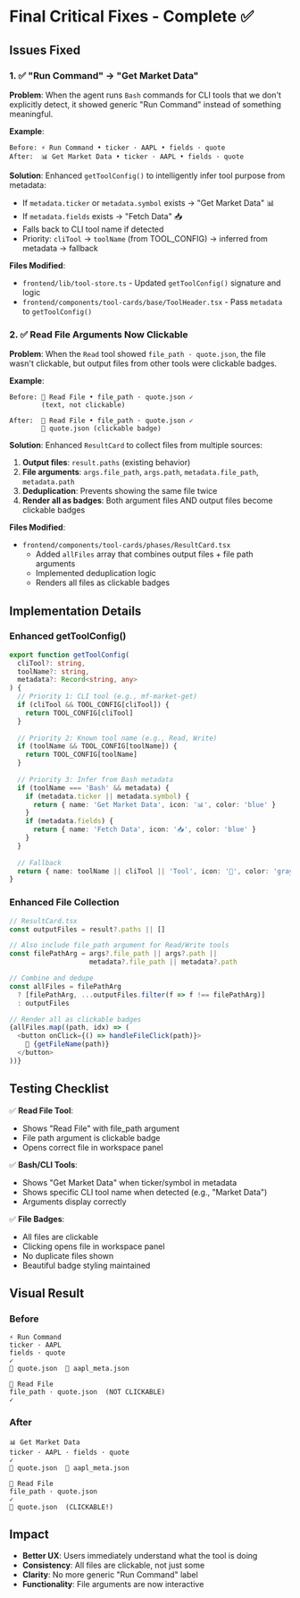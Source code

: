 # Final Critical Fixes - Complete ✅

## Issues Fixed

### 1. ✅ "Run Command" → "Get Market Data"

**Problem**: When the agent runs `Bash` commands for CLI tools that we don't explicitly detect, it showed generic "Run Command" instead of something meaningful.

**Example**:
```
Before: ⚡ Run Command • ticker · AAPL • fields · quote
After:  📊 Get Market Data • ticker · AAPL • fields · quote
```

**Solution**: Enhanced `getToolConfig()` to intelligently infer tool purpose from metadata:
- If `metadata.ticker` or `metadata.symbol` exists → "Get Market Data" 📊
- If `metadata.fields` exists → "Fetch Data" 📥
- Falls back to CLI tool name if detected
- Priority: `cliTool` → `toolName` (from TOOL_CONFIG) → inferred from metadata → fallback

**Files Modified**:
- `frontend/lib/tool-store.ts` - Updated `getToolConfig()` signature and logic
- `frontend/components/tool-cards/base/ToolHeader.tsx` - Pass `metadata` to `getToolConfig()`

### 2. ✅ Read File Arguments Now Clickable

**Problem**: When the `Read` tool showed `file_path · quote.json`, the file wasn't clickable, but output files from other tools were clickable badges.

**Example**:
```
Before: 📖 Read File • file_path · quote.json ✓
        (text, not clickable)

After:  📖 Read File • file_path · quote.json ✓
        📄 quote.json (clickable badge)
```

**Solution**: Enhanced `ResultCard` to collect files from multiple sources:
1. **Output files**: `result.paths` (existing behavior)
2. **File arguments**: `args.file_path`, `args.path`, `metadata.file_path`, `metadata.path`
3. **Deduplication**: Prevents showing the same file twice
4. **Render all as badges**: Both argument files AND output files become clickable badges

**Files Modified**:
- `frontend/components/tool-cards/phases/ResultCard.tsx`
  - Added `allFiles` array that combines output files + file path arguments
  - Implemented deduplication logic
  - Renders all files as clickable badges

## Implementation Details

### Enhanced getToolConfig()

```typescript
export function getToolConfig(
  cliTool?: string, 
  toolName?: string, 
  metadata?: Record<string, any>
) {
  // Priority 1: CLI tool (e.g., mf-market-get)
  if (cliTool && TOOL_CONFIG[cliTool]) {
    return TOOL_CONFIG[cliTool]
  }
  
  // Priority 2: Known tool name (e.g., Read, Write)
  if (toolName && TOOL_CONFIG[toolName]) {
    return TOOL_CONFIG[toolName]
  }
  
  // Priority 3: Infer from Bash metadata
  if (toolName === 'Bash' && metadata) {
    if (metadata.ticker || metadata.symbol) {
      return { name: 'Get Market Data', icon: '📊', color: 'blue' }
    }
    if (metadata.fields) {
      return { name: 'Fetch Data', icon: '📥', color: 'blue' }
    }
  }
  
  // Fallback
  return { name: toolName || cliTool || 'Tool', icon: '🔧', color: 'gray' }
}
```

### Enhanced File Collection

```typescript
// ResultCard.tsx
const outputFiles = result?.paths || []

// Also include file_path argument for Read/Write tools
const filePathArg = args?.file_path || args?.path || 
                    metadata?.file_path || metadata?.path

// Combine and dedupe
const allFiles = filePathArg 
  ? [filePathArg, ...outputFiles.filter(f => f !== filePathArg)]
  : outputFiles

// Render all as clickable badges
{allFiles.map((path, idx) => (
  <button onClick={() => handleFileClick(path)}>
    📄 {getFileName(path)}
  </button>
))}
```

## Testing Checklist

✅ **Read File Tool**:
- Shows "Read File" with file_path argument
- File path argument is clickable badge
- Opens correct file in workspace panel

✅ **Bash/CLI Tools**:
- Shows "Get Market Data" when ticker/symbol in metadata
- Shows specific CLI tool name when detected (e.g., "Market Data")
- Arguments display correctly

✅ **File Badges**:
- All files are clickable
- Clicking opens file in workspace panel
- No duplicate files shown
- Beautiful badge styling maintained

## Visual Result

### Before
```
⚡ Run Command
ticker · AAPL
fields · quote
✓
📄 quote.json  📄 aapl_meta.json

📖 Read File
file_path · quote.json  (NOT CLICKABLE)
✓
```

### After
```
📊 Get Market Data
ticker · AAPL · fields · quote
✓
📄 quote.json  📄 aapl_meta.json

📖 Read File
file_path · quote.json
✓
📄 quote.json  (CLICKABLE!)
```

## Impact

- **Better UX**: Users immediately understand what the tool is doing
- **Consistency**: All files are clickable, not just some
- **Clarity**: No more generic "Run Command" label
- **Functionality**: File arguments are now interactive

